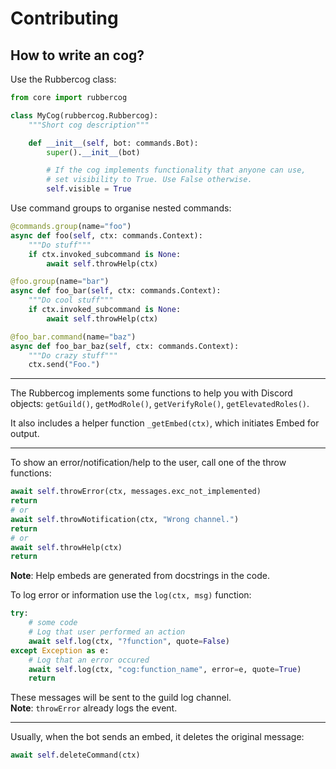 # Contributing

## How to write an cog?

Use the Rubbercog class:

```python
from core import rubbercog

class MyCog(rubbercog.Rubbercog):
    """Short cog description"""

    def __init__(self, bot: commands.Bot):
        super().__init__(bot)

        # If the cog implements functionality that anyone can use,
        # set visibility to True. Use False otherwise.
        self.visible = True
```

Use command groups to organise nested commands:

```python
@commands.group(name="foo")
async def foo(self, ctx: commands.Context):
	"""Do stuff"""
	if ctx.invoked_subcommand is None:
		await self.throwHelp(ctx)

@foo.group(name="bar")
async def foo_bar(self, ctx: commands.Context):
	"""Do cool stuff"""
	if ctx.invoked_subcommand is None:
		await self.throwHelp(ctx)

@foo_bar.command(name="baz")
async def foo_bar_baz(self, ctx: commands.Context):
	"""Do crazy stuff"""
	ctx.send("Foo.")
```

---

The Rubbercog implements some functions to help you with Discord objects: 
`getGuild()`, `getModRole()`, `getVerifyRole()`, `getElevatedRoles()`.

It also includes a helper function `_getEmbed(ctx)`, which initiates Embed for 
output.

---

To show an error/notification/help to the user, call one of the throw functions:

```python
await self.throwError(ctx, messages.exc_not_implemented)
return
# or
await self.throwNotification(ctx, "Wrong channel.")
return
# or
await self.throwHelp(ctx)
return
```

**Note**: Help embeds are generated from docstrings in the code.

To log error or information use the `log(ctx, msg)` function:

```python
try:
	# some code
	# Log that user performed an action
	await self.log(ctx, "?function", quote=False)
except Exception as e:
	# Log that an error occured
	await self.log(ctx, "cog:function_name", error=e, quote=True)
	return
```

These messages will be sent to the guild log channel.  
**Note**: `throwError` already logs the event.

---

Usually, when the bot sends an embed, it deletes the original message:

```python
await self.deleteCommand(ctx)
```

